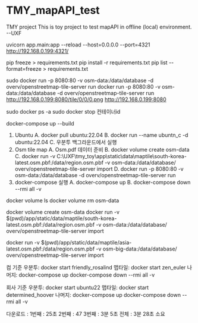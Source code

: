 # TMY_mapAPI_test

TMY project
This is toy project to test mapAPI in offline (local) environment.
--UXF

uvicorn app.main:app --reload --host=0.0.0.0 --port=4321
http://192.168.0.199:4321/


pip freeze > requirements.txt
pip install -r requirements.txt
pip list --format=freeze > requirements.txt

sudo docker run -p 8080:80 -v osm-data:/data/database -d overv/openstreetmap-tile-server run
docker run -p 8080:80 -v osm-data:/data/database -d overv/openstreetmap-tile-server run
http://192.168.0.199:8080/tile/0/0/0.png
http://192.168.0.199:8080


sudo docker ps -a
sudo docker stop 컨테이너id

docker-compose up --build

1.	Ubuntu
A.	docker pull ubuntu:22.04
B.	docker run --name ubuntn_c -d ubuntu:22.04
C.	우분투 백그라운드에서 실행
2.	Osm tile map
A.	Osm.pdf 데이터 준비
B.	docker volume create osm-data
C.	docker run -v C:\UXF\tmy_toy\app\static\data\maptile\south-korea-latest.osm.pbf:/data/region.osm.pbf  -v osm-data:/data/database/  overv/openstreetmap-tile-server  import
D.	docker run -p 8080:80 -v osm-data:/data/database -d overv/openstreetmap-tile-server run
3.	docker-compose 실행
A.	docker-compose up
B.	docker-compose down --rmi all -v

docker volume ls
docker volume rm osm-data

docker volume create osm-data
docker run -v $(pwd)/app/static/data/maptile/south-korea-latest.osm.pbf:/data/region.osm.pbf -v osm-data:/data/database/ overv/openstreetmap-tile-server import

docker run -v $(pwd)/app/static/data/maptile/asia-latest.osm.pbf:/data/region.osm.pbf -v osm-big-data:/data/database/ overv/openstreetmap-tile-server import

컴 기준 
우분투: docker start friendly_rosalind
맵타일: docker start zen_euler
나머지: docker-compose up
docker-compose down --rmi all -v

회사 기준 
우분투: docker start ubuntu22
맵타일: docker start determined_hoover
나머지: docker-compose up
docker-compose down --rmi all -v

다운로드 : 
1번째 : 25초
2번째 : 47
3번째 : 3분 5초
전체 : 3분 28초 소요
